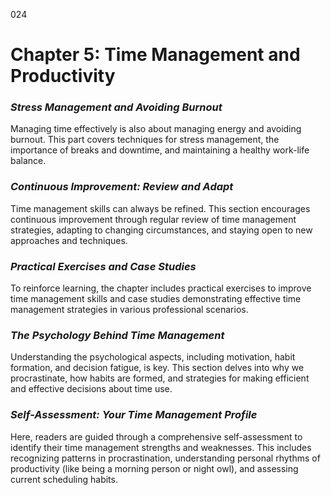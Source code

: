 024

# **Chapter 5: Time Management and Productivity**


### ***Stress Management and Avoiding Burnout***

Managing time effectively is also about managing energy and
avoiding burnout. This part covers techniques for stress management, the
importance of breaks and downtime, and maintaining a healthy work-life balance.

### ***Continuous Improvement: Review and Adapt***

Time management skills can always be refined. This section
encourages continuous improvement through regular review of time management
strategies, adapting to changing circumstances, and staying open to new
approaches and techniques.

### ***Practical Exercises and Case Studies***

To reinforce learning, the chapter includes practical
exercises to improve time management skills and case studies demonstrating
effective time management strategies in various professional scenarios.


### ***The Psychology Behind Time Management***

Understanding the psychological aspects, including
motivation, habit formation, and decision fatigue, is key. This section delves
into why we procrastinate, how habits are formed, and strategies for making
efficient and effective decisions about time use.

### ***Self-Assessment: Your Time Management Profile***

Here, readers are guided through a comprehensive
self-assessment to identify their time management strengths and weaknesses.
This includes recognizing patterns in procrastination, understanding personal
rhythms of productivity (like being a morning person or night owl), and
assessing current scheduling habits.
